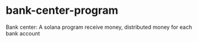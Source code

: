 # bank-center-program
Bank center: A solana program receive money, distributed money for each bank account
